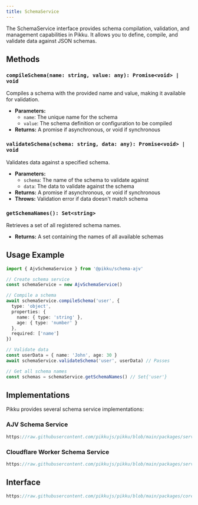 ```yaml
---
title: SchemaService
---
```


The SchemaService interface provides schema compilation, validation, and management capabilities in Pikku. It allows you to define, compile, and validate data against JSON schemas.

## Methods

### `compileSchema(name: string, value: any): Promise<void> | void`

Compiles a schema with the provided name and value, making it available for validation.

- **Parameters:**
  - `name`: The unique name for the schema
  - `value`: The schema definition or configuration to be compiled
- **Returns:** A promise if asynchronous, or void if synchronous

### `validateSchema(schema: string, data: any): Promise<void> | void`

Validates data against a specified schema.

- **Parameters:**
  - `schema`: The name of the schema to validate against
  - `data`: The data to validate against the schema
- **Returns:** A promise if asynchronous, or void if synchronous
- **Throws:** Validation error if data doesn't match schema

### `getSchemaNames(): Set<string>`

Retrieves a set of all registered schema names.

- **Returns:** A set containing the names of all available schemas

## Usage Example

```typescript
import { AjvSchemaService } from '@pikku/schema-ajv'

// Create schema service
const schemaService = new AjvSchemaService()

// Compile a schema
await schemaService.compileSchema('user', {
  type: 'object',
  properties: {
    name: { type: 'string' },
    age: { type: 'number' }
  },
  required: ['name']
})

// Validate data
const userData = { name: 'John', age: 30 }
await schemaService.validateSchema('user', userData) // Passes

// Get all schema names
const schemas = schemaService.getSchemaNames() // Set{'user'}
```

## Implementations

Pikku provides several schema service implementations:

### AJV Schema Service

```typescript reference title="ajv-schema-service.ts"
https://raw.githubusercontent.com/pikkujs/pikku/blob/main/packages/services/schema-ajv/src/ajv-schema-service.ts
```

### Cloudflare Worker Schema Service

```typescript reference title="cfworker-json-schema.ts"
https://raw.githubusercontent.com/pikkujs/pikku/blob/main/packages/services/schema-cfworker/src/cfworker-json-schema.ts
```

## Interface

```typescript reference title="schema-service.ts"
https://raw.githubusercontent.com/pikkujs/pikku/blob/main/packages/core/src/services/schema-service.ts
```
